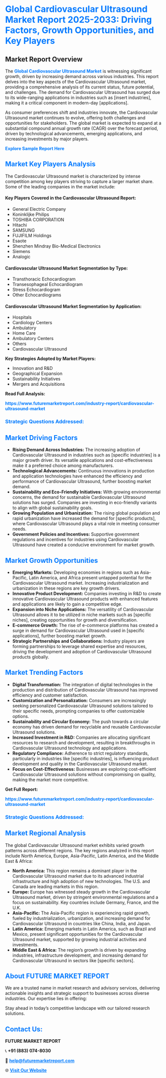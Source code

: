 <h1 style="color: #007BFF;">Global Cardiovascular Ultrasound Market Report 2025-2033: Driving Factors, Growth Opportunities, and Key Players</h1>

<section id="overview">
<h2>Market Report Overview</h2>
<p>The <a href="https://www.futuremarketreport.com/industry-report/cardiovascular-ultrasound-market" style="color: #007BFF; text-decoration: none;"><strong>Global Cardiovascular Ultrasound Market</strong></a> is witnessing significant growth, driven by increasing demand across various industries. This report delves into the key aspects of the Cardiovascular Ultrasound market, providing a comprehensive analysis of its current status, future potential, and challenges. The demand for Cardiovascular Ultrasound has surged due to its wide-ranging applications in industries such as [insert industries], making it a critical component in modern-day [applications].</p>
<p>As consumer preferences shift and industries innovate, the Cardiovascular Ultrasound market continues to evolve, offering both challenges and opportunities for stakeholders. The global market is expected to expand at a substantial compound annual growth rate (CAGR) over the forecast period, driven by technological advancements, emerging applications, and increasing investments by major players.</p>
</section>

<section id="overview">
<p><a href="https://www.futuremarketreport.com/request-sample/reportId=112756" style="color: #007BFF; text-decoration: none;"><strong>Explore Sample Report Here</strong></a></p>
</section>

<section id="key-players">
<h2 style="color: #007BFF;">Market Key Players Analysis</h2>
<p>The Cardiovascular Ultrasound market is characterized by intense competition among key players striving to capture a larger market share. Some of the leading companies in the market include:</p>
<h4>Key Players Covered in the Cardiovascular Ultrasound Report:</h4>
<ul><li>General Electric Company</li><li>Koninklijke Philips</li><li>TOSHIBA CORPORATION</li><li>Hitachi</li><li>SAMSUNG</li><li>FUJIFILM Holdings</li><li>Esaote</li><li>Shenzhen Mindray Bio-Medical Electronics</li><li>Siemens</li><li>Analogic</li></ul>
<h4>Cardiovascular Ultrasound Market Segmentation by Type:</h4>
<ul><li>Transthoracic Echocardiogram</li><li>Transesophageal Echocardiogram</li><li>Stress Echocardiogram</li><li>Other Echocardiograms</li></ul>

<h4>Cardiovascular Ultrasound Market Segmentation by Application:</h4>
<ul><li>Hospitals</li><li>Cardiology Centers</li><li>Ambulatory</li><li>Home Care</li><li>Ambulatory Centers</li><li>Others</li><li>Cardiovascular Ultrasound</li></ul>
<p><strong>Key Strategies Adopted by Market Players:</strong></p>
<ul>
<li>Innovation and R&D</li>
<li>Geographical Expansion</li>
<li>Sustainability Initiatives</li>
<li>Mergers and Acquisitions</li>
</ul>
</section>

<section>
<p><strong>Read Full Analysis: </strong></p><a href="https://www.futuremarketreport.com/industry-report/cardiovascular-ultrasound-market" style="color: #007BFF; text-decoration: none;"><strong>https://www.futuremarketreport.com/industry-report/cardiovascular-ultrasound-market</strong></a>
<h3 style="color: #007BFF;">Strategic Questions Addressed:</h3>
</section>

<section id="driving-factors">
<h2 style="color: #007BFF;">Market Driving Factors</h2>
<ul>
<li><strong>Rising Demand Across Industries:</strong> The increasing adoption of Cardiovascular Ultrasound in industries such as [specific industries] is a major growth driver. Its versatile applications and cost-effectiveness make it a preferred choice among manufacturers.</li>
<li><strong>Technological Advancements:</strong> Continuous innovations in production and application technologies have enhanced the efficiency and performance of Cardiovascular Ultrasound, further boosting market demand.</li>
<li><strong>Sustainability and Eco-Friendly Initiatives:</strong> With growing environmental concerns, the demand for sustainable Cardiovascular Ultrasound solutions has surged. Companies are investing in eco-friendly variants to align with global sustainability goals.</li>
<li><strong>Growing Population and Urbanization:</strong> The rising global population and rapid urbanization have increased the demand for [specific products], where Cardiovascular Ultrasound plays a vital role in meeting consumer needs.</li>
<li><strong>Government Policies and Incentives:</strong> Supportive government regulations and incentives for industries using Cardiovascular Ultrasound have created a conducive environment for market growth.</li>
</ul>
</section>

<section id="growth-opportunities">
<h2 style="color: #007BFF;">Market Growth Opportunities</h2>
<ul>
<li><strong>Emerging Markets:</strong> Developing economies in regions such as Asia-Pacific, Latin America, and Africa present untapped potential for the Cardiovascular Ultrasound market. Increasing industrialization and urbanization in these regions are key growth drivers.</li>
<li><strong>Innovative Product Development:</strong> Companies investing in R&D to create innovative Cardiovascular Ultrasound products with enhanced features and applications are likely to gain a competitive edge.</li>
<li><strong>Expansion into Niche Applications:</strong> The versatility of Cardiovascular Ultrasound allows it to be utilized in niche markets such as [specific niches], creating opportunities for growth and diversification.</li>
<li><strong>E-commerce Growth:</strong> The rise of e-commerce platforms has created a surge in demand for Cardiovascular Ultrasound used in [specific applications], further boosting market growth.</li>
<li><strong>Strategic Partnerships and Collaborations:</strong> Industry players are forming partnerships to leverage shared expertise and resources, driving the development and adoption of Cardiovascular Ultrasound products globally.</li>
</ul>
</section>

<section id="trending-factors">
<h2 style="color: #007BFF;">Market Trending Factors</h2>
<ul>
<li><strong>Digital Transformation:</strong> The integration of digital technologies in the production and distribution of Cardiovascular Ultrasound has improved efficiency and customer satisfaction.</li>
<li><strong>Customization and Personalization:</strong> Consumers are increasingly seeking personalized Cardiovascular Ultrasound solutions tailored to their specific needs, prompting companies to offer customizable options.</li>
<li><strong>Sustainability and Circular Economy:</strong> The push towards a circular economy has driven demand for recyclable and reusable Cardiovascular Ultrasound solutions.</li>
<li><strong>Increased Investment in R&D:</strong> Companies are allocating significant resources to research and development, resulting in breakthroughs in Cardiovascular Ultrasound technology and applications.</li>
<li><strong>Regulatory Compliance:</strong> Adherence to strict regulatory standards, particularly in industries like [specific industries], is influencing product development and quality in the Cardiovascular Ultrasound market.</li>
<li><strong>Focus on Cost-Effectiveness:</strong> Businesses are exploring cost-efficient Cardiovascular Ultrasound solutions without compromising on quality, making the market more competitive.</li>
</ul>
</section>

<section>
<p><strong>Get Full Report: </strong></p><a href="https://www.futuremarketreport.com/industry-report/cardiovascular-ultrasound-market" style="color: #007BFF; text-decoration: none;"><strong>https://www.futuremarketreport.com/industry-report/cardiovascular-ultrasound-market</strong></a>
<h3 style="color: #007BFF;">Strategic Questions Addressed:</h3>
</section>


<section id="regional-analysis">
<h2 style="color: #007BFF;">Market Regional Analysis</h2>
<p>The global Cardiovascular Ultrasound market exhibits varied growth patterns across different regions. The key regions analyzed in this report include North America, Europe, Asia-Pacific, Latin America, and the Middle East & Africa:</p>
<ul>
<li><strong>North America:</strong> This region remains a dominant player in the Cardiovascular Ultrasound market due to its advanced industrial infrastructure and high adoption of new technologies. The U.S. and Canada are leading markets in this region.</li>
<li><strong>Europe:</strong> Europe has witnessed steady growth in the Cardiovascular Ultrasound market, driven by stringent environmental regulations and a focus on sustainability. Key countries include Germany, France, and the U.K.</li>
<li><strong>Asia-Pacific:</strong> The Asia-Pacific region is experiencing rapid growth, fueled by industrialization, urbanization, and increasing demand for Cardiovascular Ultrasound in countries like China, India, and Japan.</li>
<li><strong>Latin America:</strong> Emerging markets in Latin America, such as Brazil and Mexico, present significant opportunities for the Cardiovascular Ultrasound market, supported by growing industrial activities and investments.</li>
<li><strong>Middle East & Africa:</strong> The region’s growth is driven by expanding industries, infrastructure development, and increasing demand for Cardiovascular Ultrasound in sectors like [specific sectors].</li>
</ul>
</section>

<footer>
<h2 style="color: #007BFF;">About FUTURE MARKET REPORT</h2>
<p>We are a trusted name in market research and advisory services, delivering actionable insights and strategic support to businesses across diverse industries. Our expertise lies in offering:</p>

<p>Stay ahead in today’s competitive landscape with our tailored research solutions.</p>

<h2 style="color: #007BFF;">Contact Us:</h2>
<p><strong>FUTURE MARKET REPORT</strong></p>
<p>📞 <strong>+91 (883) 074-8030</strong></p>
<p>📧 <strong><a href="mailto:help@futuremarketreport.com" style="color: #007BFF;">help@futuremarketreport.com</a></strong></p>
<p>🌐 <strong><a href="https://www.futuremarketreport.com/" style="color: #007BFF;">Visit Our Website</a></strong></p>
</footer>